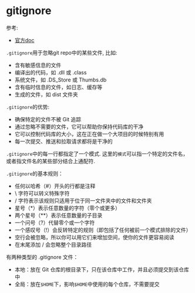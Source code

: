 # gitignore
参考:
- [官方doc](https://git-scm.com/docs/gitignore)

`.gitignore`用于忽略git repo中的某些文件, 比如:
- 含有敏感信息的文件
- 编译出的代码，如 .dll 或 .class
- 系统文件，如 .DS_Store 或 Thumbs.db
- 含有临时信息的文件，如日志、缓存等
- 生成的文件，如 dist 文件夹

`.gitignore`的优势:
- 确保特定的文件不被 Git 追踪
- 通过忽略不需要的文件，它可以帮助你保持代码库的干净
- 它可以控制代码库的大小，这在正在做一个大项目的时候特别有用
- 每一次提交、推送和拉取请求都将是干净的


`.gitignore`中的每一行都指定了一个模式. 这里的`模式`可以指一个特定的文件名，或者指文件名的某些部分结合上通配符.

`.gitignore`的基本规则：
- 任何以哈希（#）开头的行都是注释
- \ 字符可以转义特殊字符
- / 字符表示该规则只适用于位于同一文件夹中的文件和文件夹
- 星号（*）表示任意数量的字符（零个或更多）
- 两个星号（**）表示任意数量的子目录
- 一个问号（?）代替零个或一个字符
- 一个感叹号（!）会反转特定的规则（即包括了任何被前一个模式排除的文件）
- 空行会被忽略，所以你可以用它们来增加空间，使你的文件更容易阅读
- 在末尾添加 / 会忽略整个目录路径

有两种类型的 .gitignore 文件：
- 本地：放在 Git 仓库的根目录下，只在该仓库中工作，并且必须提交到该仓库中
- 全局：放在`$HOME`下，影响`$HOME`中使用的每个仓库，不需要提交
